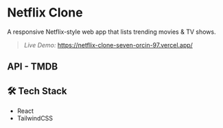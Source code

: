 # Netflix Clone

A responsive Netflix-style web app that lists trending movies & TV shows.

> *Live Demo:* https://netflix-clone-seven-orcin-97.vercel.app/

## API - TMDB 

## 🛠 Tech Stack
- React
- TailwindCSS
